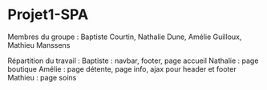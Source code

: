 # Projet1-SPA
Membres du groupe  : Baptiste Courtin, Nathalie Dune, Amélie Guilloux, Mathieu Manssens

Répartition du travail : 
Baptiste : navbar, footer, page accueil
Nathalie : page boutique
Amélie : page détente, page info, ajax pour header et footer
Mathieu : page soins

